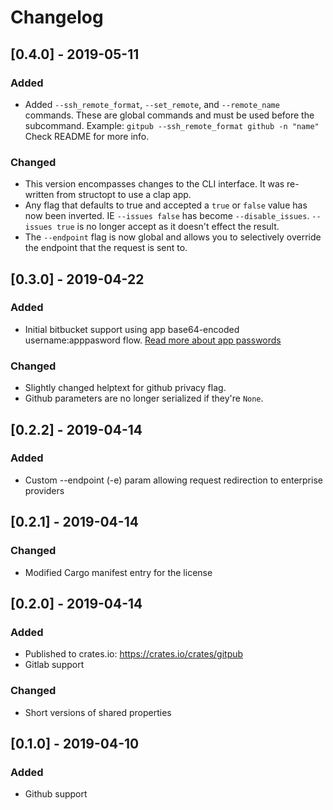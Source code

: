 # Changelog

## [0.4.0] - 2019-05-11
### Added
* Added `--ssh_remote_format`, `--set_remote`, and `--remote_name` commands. These are global commands and must be used before the subcommand. Example: `gitpub --ssh_remote_format github -n "name"` Check README for more info.

### Changed

* This version encompasses changes to the CLI interface. It was re-written from structopt to use a clap app.
* Any flag that defaults to true and accepted a `true` or `false` value has now been inverted. IE `--issues false` has become `--disable_issues`. `--issues true` is no longer accept as it doesn't effect the result.
* The `--endpoint` flag is now global and allows you to selectively override the endpoint that the request is sent to.

## [0.3.0] - 2019-04-22
### Added

* Initial bitbucket support using app base64-encoded username:apppasword flow. [Read more about app passwords](https://confluence.atlassian.com/bitbucket/app-passwords-828781300.html)

### Changed

* Slightly changed helptext for github privacy flag.
* Github parameters are no longer serialized if they're `None`.

## [0.2.2] - 2019-04-14
### Added

* Custom --endpoint (-e) param allowing request redirection to enterprise providers

## [0.2.1] - 2019-04-14
### Changed

* Modified Cargo manifest entry for the license

## [0.2.0] - 2019-04-14
### Added

* Published to crates.io: https://crates.io/crates/gitpub
* Gitlab support

### Changed

* Short versions of shared properties

## [0.1.0] - 2019-04-10

### Added

* Github support
